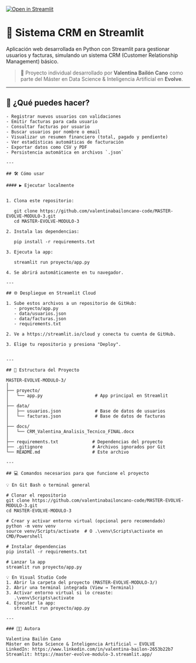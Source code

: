 [![Open in Streamlit](https://static.streamlit.io/badges/streamlit_badge_black_white.svg)](https://master-evolve-modulo-3.streamlit.app/)

# 🧾 Sistema CRM en Streamlit

Aplicación web desarrollada en Python con Streamlit para gestionar usuarios y facturas, simulando un sistema CRM (Customer Relationship Management) básico.

> 📌 Proyecto individual desarrollado por **Valentina Bailón Cano** como parte del Máster en Data Science & Inteligencia Artificial en **Evolve**.

---

## 🚀 ¿Qué puedes hacer?

```text
- Registrar nuevos usuarios con validaciones
- Emitir facturas para cada usuario
- Consultar facturas por usuario
- Buscar usuarios por nombre o email
- Visualizar un resumen financiero (total, pagado y pendiente)
- Ver estadísticas automáticas de facturación
- Exportar datos como CSV y PDF
- Persistencia automática en archivos `.json`

---

## 🛠️ Cómo usar

#### ▶️ Ejecutar localmente


1. Clona este repositorio:

   git clone https://github.com/valentinabailoncano-code/MASTER-EVOLVE-MODULO-3.git
   cd MASTER-EVOLVE-MODULO-3

2. Instala las dependencias:

   pip install -r requirements.txt

3. Ejecuta la app:

   streamlit run proyecto/app.py

4. Se abrirá automáticamente en tu navegador.

---

## 🌐 Despliegue en Streamlit Cloud

1. Sube estos archivos a un repositorio de GitHub:
   - proyecto/app.py
   - data/usuarios.json
   - data/facturas.json
   - requirements.txt

2. Ve a https://streamlit.io/cloud y conecta tu cuenta de GitHub.

3. Elige tu repositorio y presiona "Deploy".


---

## 📁 Estructura del Proyecto

MASTER-EVOLVE-MODULO-3/
│
├── proyecto/
│   └── app.py                    # App principal en Streamlit
│
├── data/
│   ├── usuarios.json             # Base de datos de usuarios
│   └── facturas.json             # Base de datos de facturas
│
├── docs/
│   └── CRM_Valentina_Analisis_Tecnico_FINAL.docx
│
├── requirements.txt             # Dependencias del proyecto
├── .gitignore                   # Archivos ignorados por Git
└── README.md                    # Este archivo

---

## 💻 Comandos necesarios para que funcione el proyecto

💡 En Git Bash o terminal general

# Clonar el repositorio
git clone https://github.com/valentinabailoncano-code/MASTER-EVOLVE-MODULO-3.git
cd MASTER-EVOLVE-MODULO-3

# Crear y activar entorno virtual (opcional pero recomendado)
python -m venv venv
source venv/Scripts/activate  # O .\venv\Scripts\activate en CMD/Powershell

# Instalar dependencias
pip install -r requirements.txt

# Lanzar la app
streamlit run proyecto/app.py

💡 En Visual Studio Code
1. Abrir la carpeta del proyecto (MASTER-EVOLVE-MODULO-3/)
2. Abrir una terminal integrada (View → Terminal)
3. Activar entorno virtual si lo creaste:
   .\venv\Scripts\activate
4. Ejecutar la app:
   streamlit run proyecto/app.py

---

### 👩‍💻 Autora

Valentina Bailón Cano  
Máster en Data Science & Inteligencia Artificial – EVOLVE  
LinkedIn: https://www.linkedin.com/in/valentina-bailon-2653b22b7
Streamlit: https://master-evolve-modulo-3.streamlit.app/
